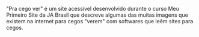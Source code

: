 "Pra cego ver" é um site acessível desenvolvido durante o curso Meu Primeiro Site da JA Brasil que descreve algumas das muitas imagens que existem na internet para cegos "verem" com softwares que leêm sites para cegos.
